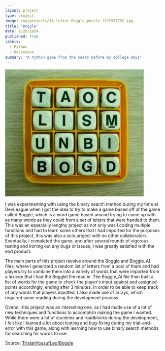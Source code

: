 ```yaml
---
layout: project
type: project
image: img/projects/16-letter-Boggle-puzzle-1197937792.jpg
title: "Boggle"
date: 1/26/2024
published: true
labels:
  - Python
  - DevLeague
summary: "A Python game from the years before my college days"
---
```


<img class="img-fluid" src="../img/projects/16-letter-Boggle-puzzle-1197937792.jpg">

I was experimenting with using the binary search method during my time at DevLeague when I got the idea to try to make a game based off of the game called Boggle, which is a word game based around trying to come up with as many words as they could from a set of letters that were handed to them. This was an especially lengthy project as not only was I coding multiple functions and had to learn some others that I had imported for the purposes of this project, this was also a solo project with no other collaborators. Eventually, I completed the game, and after several rounds of vigorous testing and ironing out any bugs or issues, I was greatly satisfied with the end product.

The main parts of this project revolve around the Boggle and Boggle_AI files, where I generated a random list of letters from a pool of them and had players try to combine them into a variety of words that were imported from a lexicon that I had the BoggleI file read in. The Boggle_AI file then built a list of words for the game to check the player's input against and assigned points accordingly, ending after 3 minutes. In order to be able to keep track of any words that players inputted, I also made use of arrays, which required some reading during the development process.

Overall, this project was an interesting one, as I had made use of a lot of new techniques and functions to accomplish making the game I wanted. While there were a lot of stumbles and roadblocks during the development, I felt like I learned a lot about testing and bug-fixing during my trial-and-error with this game, along with learning how to use binary search methods for searching for words to use.

Source: <a href="https://github.com/TristanYousufLeo/Boggle/blob/master/Main.py"><i class="large github icon "></i>TristanYousufLeo/Boggle</a>
